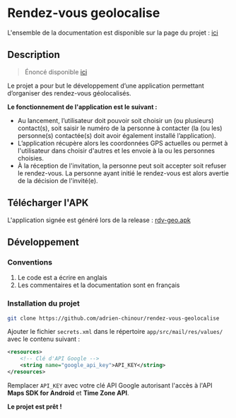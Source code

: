 # Rendez-vous geolocalise

L'ensemble de la documentation est disponible sur la page du projet : [ici](https://adrien-chinour.github.io/rendez-vous-geolocalise/)

## Description

> Énoncé disponible [ici](https://www.labri.fr/perso/zemmari/pam/Projet2017.pdf)

Le projet a pour but le développement d’une application permettant d’organiser des rendez-vous géolocalisés.

__Le fonctionnement de l'application est le suivant :__
- Au lancement, l’utilisateur doit pouvoir soit choisir un (ou 	plusieurs) contact(s), soit saisir le numéro de la personne à contacter (la (ou les) personne(s) contactée(s) doit	 avoir également installé l’application).
- L’application	récupère alors les coordonnées GPS actuelles ou permet à l'utilisateur dans choisir d'autres et les envoie à la ou les personnes choisies.
- À la réception de l'invitation, la personne peut soit accepter soit refuser le rendez-vous. La personne ayant initié le rendez-vous est alors avertie de la décision de l'invité(e).

## Télécharger l'APK

L'application signée est généré lors de la release : [rdv-geo.apk](https://github.com/adrien-chinour/rendez-vous-geolocalise/releases/latest/download/rdv-geo.apk)

## Développement

### Conventions

1. Le code est a écrire en anglais
2. Les commentaires et la documentation sont en français

### Installation du projet

```bash
git clone https://github.com/adrien-chinour/rendez-vous-geolocalise
```

Ajouter le fichier `secrets.xml` dans le répertoire `app/src/mail/res/values/` avec le contenu suivant :

```xml
<resources>
    <!-- Clé d'API Google -->
    <string name="google_api_key">API_KEY</string>
</resources>
```

Remplacer `API_KEY` avec votre clé API Google autorisant l'accès à l'API **Maps SDK for Android** et **Time Zone API**.

**Le projet est prêt !**

